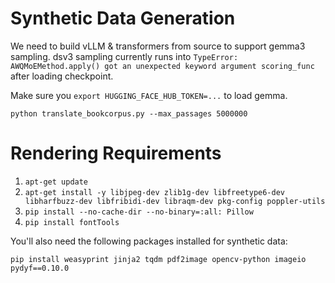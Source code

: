 # Synthetic Data Generation

We need to build vLLM & transformers from source to support gemma3 sampling. dsv3 sampling currently runs into `TypeError: AWQMoEMethod.apply() got an unexpected keyword argument scoring_func` after loading checkpoint.

Make sure you `export HUGGING_FACE_HUB_TOKEN=...` to load gemma.

`python translate_bookcorpus.py --max_passages 5000000`

# Rendering Requirements
1. `apt-get update`
2. `apt-get install -y libjpeg-dev zlib1g-dev libfreetype6-dev libharfbuzz-dev libfribidi-dev libraqm-dev pkg-config poppler-utils`
3. `pip install --no-cache-dir --no-binary=:all: Pillow`
4. `pip install fontTools`

You'll also need the following packages installed for synthetic data:

`pip install weasyprint jinja2 tqdm pdf2image opencv-python imageio pydyf==0.10.0`

